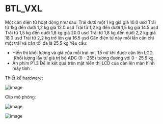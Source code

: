 # BTL_VXL
Một  cân điện tử hoạt động như sau:
  Trái dưới một 1 kg giá giá 10.0 usd 
  Trái từ 1kg đến dưới 1,2 kg  giá 12.0 usd 
  Trái từ 1,2 kg đến dưới 1,5 kg  giá 14.5 usd
  Trái từ 1,5 kg đến dưới 1,8 kg  giá 20.0 usd
  Trái từ 1,8 kg đến dưới 2,2 kg  giá 18.0 usd
  Trái từ 2,2 kg trở lên giá 16.5 usd
  Cân điện tử này mỗi lần cân chỉ một trái và cân tối đa  là 25,5 kg
Yêu cầu: 
  + Hiển thị khối lượng và giá của mỗi trái mít Tố nữ khi được cân lên LCD. .Khối lượng  lấy từ giá trị bộ ADC (0 - 255) tương đương với 0 - 25.5 kg.
  + Ấn phím  P1.3 Để in kết quả trên mặt hiển thị LCD  của cân lên màn hình máy tính .

Thiết kế hardware:

![image](https://github.com/CvNhien/BTL_VXL/assets/111190445/2897690b-d82a-4ce6-9e8e-2dc460e09f8a)

Clip mô phỏng:

![image](https://github.com/CvNhien/BTL_VXL/assets/111190445/64e62810-bf82-4f3f-ba4e-8e9e39450a57)

![image](https://github.com/CvNhien/BTL_VXL/assets/111190445/3217daf7-69dc-4e7b-87f8-64309dc7cea3)


